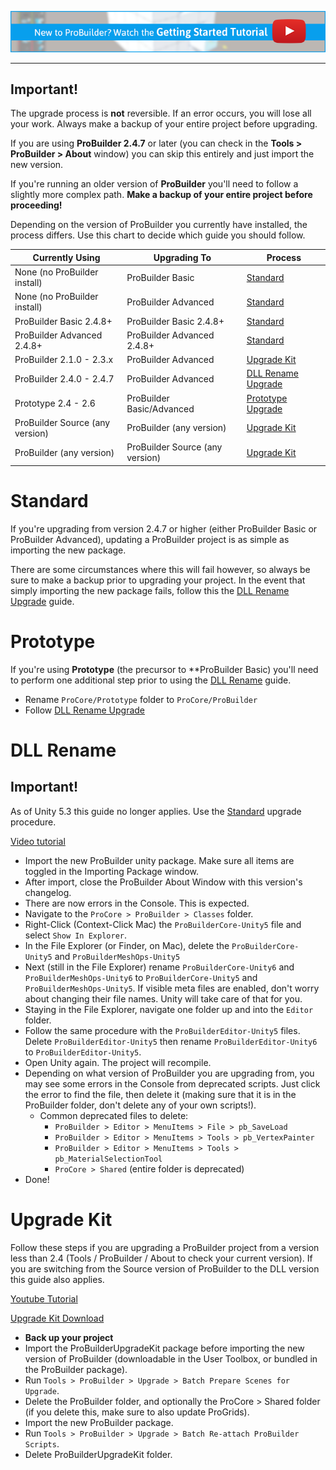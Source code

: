 [![PB Getting Started Vid Link](../images/VidLink_GettingStarted_Slim.png)](https://youtu.be/Ta3HkV_qHTc)

---

<div class="alert-box warning">
<h2>Important!</h2>
The upgrade process is <b>not</b> reversible. If an error occurs, you will lose all your work. Always make a backup of your entire project before upgrading.
</div>

If you are using **ProBuilder 2.4.7** or later (you can check in the **Tools > ProBuilder > About** window) you can skip this entirely and just import the new version.

If you're running an older version of **ProBuilder** you'll need to follow a slightly more complex path.  **Make a backup of your entire project before proceeding!**

Depending on the version of ProBuilder you currently have installed, the process differs.  Use this chart to decide which guide you should follow.

| Currently Using | Upgrading To | Process |
| - | - | - |
| None (no ProBuilder install) | ProBuilder Basic | [Standard](#standard) |
| None (no ProBuilder install) | ProBuilder Advanced | [Standard](#standard) |
| ProBuilder Basic 2.4.8+ | ProBuilder Basic 2.4.8+ | [Standard](#standard) |
| ProBuilder Advanced 2.4.8+ | ProBuilder Advanced 2.4.8+ | [Standard](#standard) |
| ProBuilder 2.1.0 - 2.3.x | ProBuilder Advanced | [Upgrade Kit](#upgradekit) |
| ProBuilder 2.4.0 - 2.4.7 | ProBuilder Advanced | [DLL Rename Upgrade](#dll_rename) |
| Prototype 2.4 - 2.6 | ProBuilder Basic/Advanced | [Prototype Upgrade](#prototype) |
| ProBuilder Source (any version) | ProBuilder (any version) | [Upgrade Kit](#upgradekit) |
| ProBuilder (any version) | ProBuilder Source (any version) | [Upgrade Kit](#upgradekit) |


<a name="standard"></a>
# Standard

If you're upgrading from version 2.4.7 or higher (either ProBuilder Basic or ProBuilder Advanced), updating a ProBuilder project is as simple as importing the new package.  

There are some circumstances where this will fail however, so always be sure to make a backup prior to upgrading your project.  In the event that simply importing the new package fails, follow this the [DLL Rename Upgrade](#dll_rename) guide.

<a name="prototype"></a>
# Prototype

If you're using **Prototype** (the precursor to **ProBuilder Basic) you'll need to perform one additional step prior to using the [DLL Rename](#dll_rename) guide.

- Rename `ProCore/Prototype` folder to `ProCore/ProBuilder`
- Follow [DLL Rename Upgrade](#dll_rename)

<a name="dll_rename"></a>
# DLL Rename

<div class="alert-box warning">
<h2>Important!</h2>
As of Unity 5.3 this guide no longer applies.  Use the <a href="standard.html">Standard</a> upgrade procedure.
</div>

[Video tutorial](https://www.youtube.com/watch?v=mpluzo9Zrxs&feature=youtu.be)

- Import the new ProBuilder unity package.  Make sure all items are toggled in the Importing Package window.
- After import, close the ProBuilder About Window with this version's changelog.
- There are now errors in the Console.  This is expected.
- Navigate to the `ProCore > ProBuilder > Classes` folder.
- Right-Click (Context-Click Mac) the `ProBuilderCore-Unity5` file and select `Show In Explorer`.
- In the File Explorer (or Finder, on Mac), delete the `ProBuilderCore-Unity5` and `ProBuilderMeshOps-Unity5`
- Next (still in the File Explorer) rename `ProBuilderCore-Unity6` and `ProBuilderMeshOps-Unity6` to `ProBuilderCore-Unity5` and `ProBuilderMeshOps-Unity5`.  If visible meta files are enabled, don't worry about changing their file names.  Unity will take care of that for you.
- Staying in the File Explorer, navigate one folder up and into the `Editor` folder.
- Follow the same procedure with the `ProBuilderEditor-Unity5` files.  Delete `ProBuilderEditor-Unity5` then rename `ProBuilderEditor-Unity6` to `ProBuilderEditor-Unity5`.
- Open Unity again.  The project will recompile.
- Depending on what version of ProBuilder you are upgrading from, you may see some errors in the Console from deprecated scripts.  Just click the error to find the file, then delete it (making sure that it is in the ProBuilder folder, don't delete any of your own scripts!).
	- Common deprecated files to delete:
		- `ProBuilder > Editor > MenuItems > File > pb_SaveLoad`
		- `ProBuilder > Editor > MenuItems > Tools > pb_VertexPainter`
		- `ProBuilder > Editor > MenuItems > Tools > pb_MaterialSelectionTool`
		- `ProCore > Shared` (entire folder is deprecated)
- Done!

<a name="upgradekit"></a>
# Upgrade Kit

Follow these steps if you are upgrading a ProBuilder project from a version less than 2.4 (Tools / ProBuilder / About to check your current version).  If you are switching from the Source version of ProBuilder to the DLL version this guide also applies.

[Youtube Tutorial](https://www.youtube.com/watch?v=O-Dz0Q3KgCs)

[Upgrade Kit Download](http://parabox.co/probuilder/upgrade.html)

- **Back up your project**
- Import the ProBuilderUpgradeKit package before importing the new version of ProBuilder (downloadable in the User Toolbox, or bundled in the ProBuilder package).
- Run `Tools > ProBuilder > Upgrade > Batch Prepare Scenes for Upgrade`.
- Delete the ProBuilder folder, and optionally the ProCore > Shared folder (if you delete this, make sure to also update ProGrids).
- Import the new ProBuilder package.
- Run `Tools > ProBuilder > Upgrade > Batch Re-attach ProBuilder Scripts`.
- Delete ProBuilderUpgradeKit folder.
